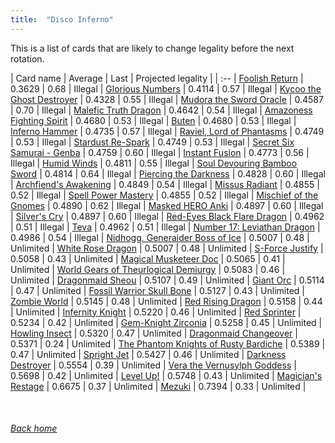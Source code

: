 ```yaml
---
title:  "Disco Inferno"
---
```


This is a list of cards that are likely to change legality before the next rotation.

| Card name | Average | Last | Projected legality |
| :-- |
[Foolish Return](https://db.ygoprodeck.com/card/?search=Foolish%20Return) | 0.3629 | 0.68 | Illegal |
[Glorious Numbers](https://db.ygoprodeck.com/card/?search=Glorious%20Numbers) | 0.4114 | 0.57 | Illegal |
[Kycoo the Ghost Destroyer](https://db.ygoprodeck.com/card/?search=Kycoo%20the%20Ghost%20Destroyer) | 0.4328 | 0.55 | Illegal |
[Mudora the Sword Oracle](https://db.ygoprodeck.com/card/?search=Mudora%20the%20Sword%20Oracle) | 0.4587 | 0.70 | Illegal |
[Malefic Truth Dragon](https://db.ygoprodeck.com/card/?search=Malefic%20Truth%20Dragon) | 0.4642 | 0.54 | Illegal |
[Amazoness Fighting Spirit](https://db.ygoprodeck.com/card/?search=Amazoness%20Fighting%20Spirit) | 0.4680 | 0.53 | Illegal |
[Buten](https://db.ygoprodeck.com/card/?search=Buten) | 0.4680 | 0.53 | Illegal |
[Inferno Hammer](https://db.ygoprodeck.com/card/?search=Inferno%20Hammer) | 0.4735 | 0.57 | Illegal |
[Raviel, Lord of Phantasms](https://db.ygoprodeck.com/card/?search=Raviel,%20Lord%20of%20Phantasms) | 0.4749 | 0.53 | Illegal |
[Stardust Re-Spark](https://db.ygoprodeck.com/card/?search=Stardust%20Re-Spark) | 0.4749 | 0.53 | Illegal |
[Secret Six Samurai - Genba](https://db.ygoprodeck.com/card/?search=Secret%20Six%20Samurai%20-%20Genba) | 0.4759 | 0.60 | Illegal |
[Instant Fusion](https://db.ygoprodeck.com/card/?search=Instant%20Fusion) | 0.4773 | 0.56 | Illegal |
[Humid Winds](https://db.ygoprodeck.com/card/?search=Humid%20Winds) | 0.4811 | 0.55 | Illegal |
[Soul Devouring Bamboo Sword](https://db.ygoprodeck.com/card/?search=Soul%20Devouring%20Bamboo%20Sword) | 0.4814 | 0.64 | Illegal |
[Piercing the Darkness](https://db.ygoprodeck.com/card/?search=Piercing%20the%20Darkness) | 0.4828 | 0.60 | Illegal |
[Archfiend's Awakening](https://db.ygoprodeck.com/card/?search=Archfiend's%20Awakening) | 0.4849 | 0.54 | Illegal |
[Missus Radiant](https://db.ygoprodeck.com/card/?search=Missus%20Radiant) | 0.4855 | 0.52 | Illegal |
[Spell Power Mastery](https://db.ygoprodeck.com/card/?search=Spell%20Power%20Mastery) | 0.4855 | 0.52 | Illegal |
[Mischief of the Gnomes](https://db.ygoprodeck.com/card/?search=Mischief%20of%20the%20Gnomes) | 0.4890 | 0.62 | Illegal |
[Masked HERO Anki](https://db.ygoprodeck.com/card/?search=Masked%20HERO%20Anki) | 0.4897 | 0.60 | Illegal |
[Silver's Cry](https://db.ygoprodeck.com/card/?search=Silver's%20Cry) | 0.4897 | 0.60 | Illegal |
[Red-Eyes Black Flare Dragon](https://db.ygoprodeck.com/card/?search=Red-Eyes%20Black%20Flare%20Dragon) | 0.4962 | 0.51 | Illegal |
[Teva](https://db.ygoprodeck.com/card/?search=Teva) | 0.4962 | 0.51 | Illegal |
[Number 17: Leviathan Dragon](https://db.ygoprodeck.com/card/?search=Number%2017:%20Leviathan%20Dragon) | 0.4986 | 0.54 | Illegal |
[Nidhogg, Generaider Boss of Ice](https://db.ygoprodeck.com/card/?search=Nidhogg,%20Generaider%20Boss%20of%20Ice) | 0.5007 | 0.48 | Unlimited |
[White Rose Dragon](https://db.ygoprodeck.com/card/?search=White%20Rose%20Dragon) | 0.5007 | 0.48 | Unlimited |
[S-Force Justify](https://db.ygoprodeck.com/card/?search=S-Force%20Justify) | 0.5058 | 0.43 | Unlimited |
[Magical Musketeer Doc](https://db.ygoprodeck.com/card/?search=Magical%20Musketeer%20Doc) | 0.5065 | 0.41 | Unlimited |
[World Gears of Theurlogical Demiurgy](https://db.ygoprodeck.com/card/?search=World%20Gears%20of%20Theurlogical%20Demiurgy) | 0.5083 | 0.46 | Unlimited |
[Dragonmaid Sheou](https://db.ygoprodeck.com/card/?search=Dragonmaid%20Sheou) | 0.5107 | 0.49 | Unlimited |
[Giant Orc](https://db.ygoprodeck.com/card/?search=Giant%20Orc) | 0.5114 | 0.47 | Unlimited |
[Fossil Warrior Skull Bone](https://db.ygoprodeck.com/card/?search=Fossil%20Warrior%20Skull%20Bone) | 0.5127 | 0.43 | Unlimited |
[Zombie World](https://db.ygoprodeck.com/card/?search=Zombie%20World) | 0.5145 | 0.48 | Unlimited |
[Red Rising Dragon](https://db.ygoprodeck.com/card/?search=Red%20Rising%20Dragon) | 0.5158 | 0.44 | Unlimited |
[Infernity Knight](https://db.ygoprodeck.com/card/?search=Infernity%20Knight) | 0.5220 | 0.46 | Unlimited |
[Red Sprinter](https://db.ygoprodeck.com/card/?search=Red%20Sprinter) | 0.5234 | 0.42 | Unlimited |
[Gem-Knight Zirconia](https://db.ygoprodeck.com/card/?search=Gem-Knight%20Zirconia) | 0.5258 | 0.45 | Unlimited |
[Howling Insect](https://db.ygoprodeck.com/card/?search=Howling%20Insect) | 0.5320 | 0.47 | Unlimited |
[Dragonmaid Changeover](https://db.ygoprodeck.com/card/?search=Dragonmaid%20Changeover) | 0.5371 | 0.24 | Unlimited |
[The Phantom Knights of Rusty Bardiche](https://db.ygoprodeck.com/card/?search=The%20Phantom%20Knights%20of%20Rusty%20Bardiche) | 0.5389 | 0.47 | Unlimited |
[Spright Jet](https://db.ygoprodeck.com/card/?search=Spright%20Jet) | 0.5427 | 0.46 | Unlimited |
[Darkness Destroyer](https://db.ygoprodeck.com/card/?search=Darkness%20Destroyer) | 0.5554 | 0.39 | Unlimited |
[Vera the Vernusylph Goddess](https://db.ygoprodeck.com/card/?search=Vera%20the%20Vernusylph%20Goddess) | 0.5698 | 0.42 | Unlimited |
[Level Up!](https://db.ygoprodeck.com/card/?search=Level%20Up!) | 0.5748 | 0.43 | Unlimited |
[Magician's Restage](https://db.ygoprodeck.com/card/?search=Magician's%20Restage) | 0.6675 | 0.37 | Unlimited |
[Mezuki](https://db.ygoprodeck.com/card/?search=Mezuki) | 0.7394 | 0.33 | Unlimited |

<br>

###### [Back home](index)